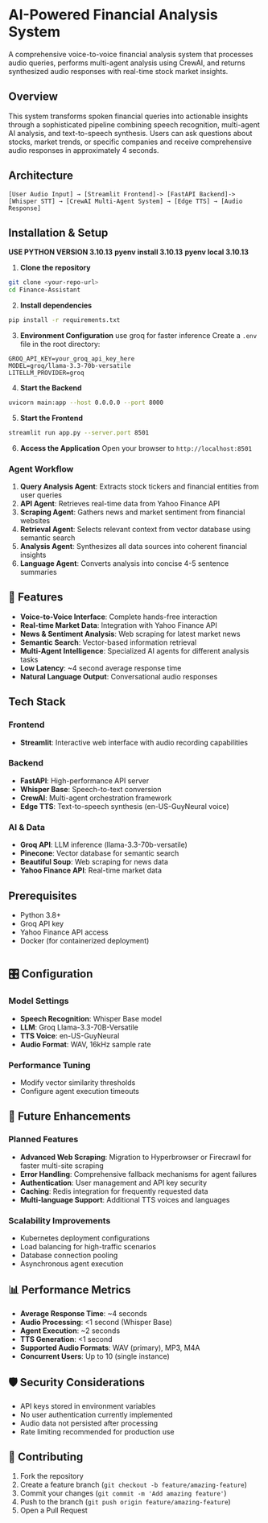 # AI-Powered Financial Analysis System

A comprehensive voice-to-voice financial analysis system that processes audio queries, performs multi-agent analysis using CrewAI, and returns synthesized audio responses with real-time stock market insights.

## Overview

This system transforms spoken financial queries into actionable insights through a sophisticated pipeline combining speech recognition, multi-agent AI analysis, and text-to-speech synthesis. Users can ask questions about stocks, market trends, or specific companies and receive comprehensive audio responses in approximately 4 seconds.

## Architecture

```
[User Audio Input] → [Streamlit Frontend]-> [FastAPI Backend]-> [Whisper STT] → [CrewAI Multi-Agent System] → [Edge TTS] → [Audio Response]
```

##  Installation & Setup

**USE PYTHON VERSION 3.10.13**
**pyenv install 3.10.13**
**pyenv local 3.10.13**

1. **Clone the repository**
```bash
git clone <your-repo-url>
cd Finance-Assistant
```

2. **Install dependencies**
```bash
pip install -r requirements.txt
```

3. **Environment Configuration**
use groq for faster inference
Create a `.env` file in the root directory:
```env
GROQ_API_KEY=your_groq_api_key_here
MODEL=groq/llama-3.3-70b-versatile
LITELLM_PROVIDER=groq
```

4. **Start the Backend**
```bash
uvicorn main:app --host 0.0.0.0 --port 8000
```

5. **Start the Frontend**
```bash
streamlit run app.py --server.port 8501
```

6. **Access the Application**
Open your browser to `http://localhost:8501`

### Agent Workflow
1. **Query Analysis Agent**: Extracts stock tickers and financial entities from user queries
2. **API Agent**: Retrieves real-time data from Yahoo Finance API
3. **Scraping Agent**: Gathers news and market sentiment from financial websites
4. **Retrieval Agent**: Selects relevant context from vector database using semantic search
5. **Analysis Agent**: Synthesizes all data sources into coherent financial insights
6. **Language Agent**: Converts analysis into concise 4-5 sentence summaries

## 🚀 Features

- **Voice-to-Voice Interface**: Complete hands-free interaction
- **Real-time Market Data**: Integration with Yahoo Finance API
- **News & Sentiment Analysis**: Web scraping for latest market news
- **Semantic Search**: Vector-based information retrieval
- **Multi-Agent Intelligence**: Specialized AI agents for different analysis tasks
- **Low Latency**: ~4 second average response time
- **Natural Language Output**: Conversational audio responses

##  Tech Stack

### Frontend
- **Streamlit**: Interactive web interface with audio recording capabilities

### Backend
- **FastAPI**: High-performance API server
- **Whisper Base**: Speech-to-text conversion
- **CrewAI**: Multi-agent orchestration framework
- **Edge TTS**: Text-to-speech synthesis (en-US-GuyNeural voice)

### AI & Data
- **Groq API**: LLM inference (llama-3.3-70b-versatile)
- **Pinecone**: Vector database for semantic search
- **Beautiful Soup**: Web scraping for news data
- **Yahoo Finance API**: Real-time market data

##  Prerequisites

- Python 3.8+
- Groq API key
- Yahoo Finance API access
- Docker (for containerized deployment)

```
```

## 🎛️ Configuration

### Model Settings
- **Speech Recognition**: Whisper Base model
- **LLM**: Groq Llama-3.3-70B-Versatile
- **TTS Voice**: en-US-GuyNeural
- **Audio Format**: WAV, 16kHz sample rate

### Performance Tuning
- Modify vector similarity thresholds
- Configure agent execution timeouts

## 🚀 Future Enhancements

### Planned Features
- **Advanced Web Scraping**: Migration to Hyperbrowser or Firecrawl for faster multi-site scraping
- **Error Handling**: Comprehensive fallback mechanisms for agent failures
- **Authentication**: User management and API key security
- **Caching**: Redis integration for frequently requested data
- **Multi-language Support**: Additional TTS voices and languages

### Scalability Improvements
- Kubernetes deployment configurations
- Load balancing for high-traffic scenarios
- Database connection pooling
- Asynchronous agent execution

## 📊 Performance Metrics

- **Average Response Time**: ~4 seconds
- **Audio Processing**: <1 second (Whisper Base)
- **Agent Execution**: ~2 seconds
- **TTS Generation**: <1 second
- **Supported Audio Formats**: WAV (primary), MP3, M4A
- **Concurrent Users**: Up to 10 (single instance)

## 🛡️ Security Considerations

- API keys stored in environment variables
- No user authentication currently implemented
- Audio data not persisted after processing
- Rate limiting recommended for production use

## 🤝 Contributing

1. Fork the repository
2. Create a feature branch (`git checkout -b feature/amazing-feature`)
3. Commit your changes (`git commit -m 'Add amazing feature'`)
4. Push to the branch (`git push origin feature/amazing-feature`)
5. Open a Pull Request

